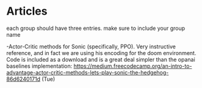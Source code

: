 # Articles
each group should have three entries. make sure to include your group name

  -Actor-Critic methods for Sonic (specifically, PPO). Very instructive reference, and in fact we are using his encoding for the doom environment. Code is included as a download and is a great deal simpler than the opanai baselines implementation: https://medium.freecodecamp.org/an-intro-to-advantage-actor-critic-methods-lets-play-sonic-the-hedgehog-86d6240171d (Tue)
